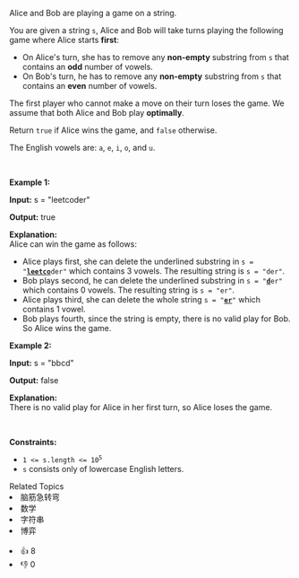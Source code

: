 <p>Alice and Bob are playing a game on a string.</p>

<p>You are given a string <code>s</code>, Alice and Bob will take turns playing the following game where Alice starts <strong>first</strong>:</p>

<ul> 
 <li>On Alice's turn, she has to remove any <strong>non-empty</strong> <span data-keyword="substring">substring</span> from <code>s</code> that contains an <strong>odd</strong> number of vowels.</li> 
 <li>On Bob's turn, he has to remove any <strong>non-empty</strong> <span data-keyword="substring">substring</span> from <code>s</code> that contains an <strong>even</strong> number of vowels.</li> 
</ul>

<p>The first player who cannot make a move on their turn loses the game. We assume that both Alice and Bob play <strong>optimally</strong>.</p>

<p>Return <code>true</code> if Alice wins the game, and <code>false</code> otherwise.</p>

<p>The English vowels are: <code>a</code>, <code>e</code>, <code>i</code>, <code>o</code>, and <code>u</code>.</p>

<p>&nbsp;</p> 
<p><strong class="example">Example 1:</strong></p>

<div class="example-block"> 
 <p><strong>Input:</strong> <span class="example-io">s = "leetcoder"</span></p> 
</div>

<p><strong>Output:</strong> <span class="example-io">true</span></p>

<p><strong>Explanation:</strong><br /> Alice can win the game as follows:</p>

<ul> 
 <li>Alice plays first, she can delete the underlined substring in <code>s = "<u><strong>leetco</strong></u>der"</code> which contains 3 vowels. The resulting string is <code>s = "der"</code>.</li> 
 <li>Bob plays second, he can delete the underlined substring in <code>s = "<u><strong>d</strong></u>er"</code> which contains 0 vowels. The resulting string is <code>s = "er"</code>.</li> 
 <li>Alice plays third, she can delete the whole string <code>s = "<strong><u>er</u></strong>"</code> which contains 1 vowel.</li> 
 <li>Bob plays fourth, since the string is empty, there is no valid play for Bob. So Alice wins the game.</li> 
</ul>

<p><strong class="example">Example 2:</strong></p>

<div class="example-block"> 
 <p><strong>Input:</strong> <span class="example-io">s = "bbcd"</span></p> 
</div>

<p><strong>Output:</strong> <span class="example-io">false</span></p>

<p><strong>Explanation:</strong><br /> There is no valid play for Alice in her first turn, so Alice loses the game.</p>

<p>&nbsp;</p> 
<p><strong>Constraints:</strong></p>

<ul> 
 <li><code>1 &lt;= s.length &lt;= 10<sup>5</sup></code></li> 
 <li><code>s</code> consists only of lowercase English letters.</li> 
</ul>

<div><div>Related Topics</div><div><li>脑筋急转弯</li><li>数学</li><li>字符串</li><li>博弈</li></div></div><br><div><li>👍 8</li><li>👎 0</li></div>